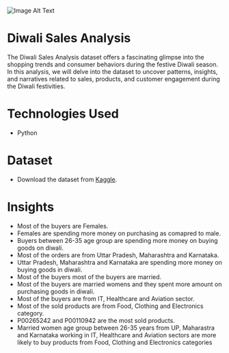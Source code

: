 ![Image Alt Text](https://i.postimg.cc/pVqC8NgH/Diwali-Sales-Image.jpg)

# Diwali Sales Analysis  
The Diwali Sales Analysis dataset offers a fascinating glimpse into the shopping trends and consumer behaviors during the festive Diwali season. In this analysis, we will delve into the dataset to uncover patterns, insights, and narratives related to sales, products, and customer engagement during the Diwali festivities.

# Technologies Used  
* Python
  
# Dataset  
* Download the dataset from [Kaggle](https://www.kaggle.com/datasets/bishtudas/diwali-sales-dataset?select=Diwali+Sales+Data.csv).
  
# Insights  
* Most of the buyers are Females.
* Females are spending more money on purchasing as comapred to male.
* Buyers between 26-35 age group are spending more money on buying goods on diwali.
* Most of the orders are from Uttar Pradesh, Maharashtra and Karnataka.
* Uttar Pradesh, Maharashtra and Karnataka are spending more money on buying goods in diwali.
* Most of the buyers most of the buyers are married.
* Most of the buyers are married womens and they spent more amount on purchasing goods in diwali.
* Most of the buyers are from IT, Healthcare and Aviation sector.
* Most of the sold products are from Food, Clothing and Electronics category.
* P00265242 and P00110942 are the most sold products.
* Married women age group between 26-35 years from UP, Maharastra and Karnataka working in IT, Healthcare and Aviation sectors are more likely to buy products from Food, Clothing and Electronics categories




























